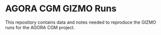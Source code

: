 # AGORA CGM GIZMO Runs

This repository contains data and notes needed to reproduce the GIZMO runs for the AGORA CGM project.
